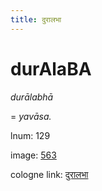 ```yaml
---
title: दुरालभा
---
```


# durAlaBA

<i>durālabhā</i>  <div n="P" />= <i>yavāsa.</i>

lnum: 129

image: [563](https://www.sanskrit-lexicon.uni-koeln.de/scans/csl-apidev/servepdf.php?dict=snp&page=563)

cologne link: [दुरालभा](https://sanskrit-lexicon.uni-koeln.de/scans/csl-apidev/getword.php?dict=snp&key=दुरालभा)

